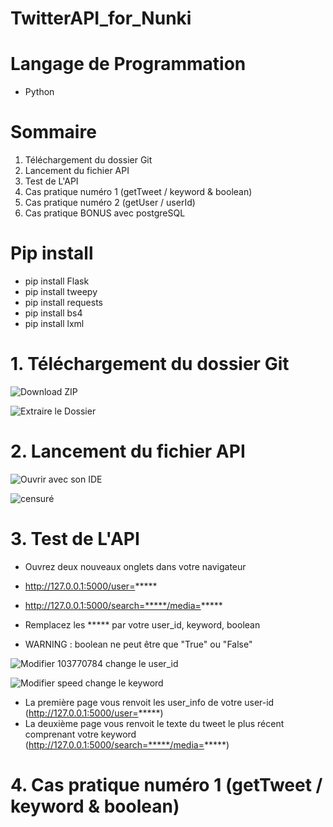 # TwitterAPI_for_Nunki

# Langage de Programmation

- Python

# Sommaire

1. Téléchargement du dossier Git
2. Lancement du fichier API
3. Test de L'API
4. Cas pratique numéro 1 (getTweet / keyword & boolean)
5. Cas pratique numéro 2 (getUser / userId)
6. Cas pratique BONUS avec postgreSQL

# Pip install

- pip install Flask
- pip install tweepy
- pip install requests
- pip install bs4
- pip install lxml

# 1. Téléchargement du dossier Git

![Download ZIP](https://user-images.githubusercontent.com/93212434/192364689-7d70a301-b4cc-4d2b-ad23-bbfbdbd18cbc.png)

![Extraire le Dossier](https://user-images.githubusercontent.com/93212434/192365262-188d0514-5896-400a-88bf-778c43c8400b.png)



# 2. Lancement du fichier API

![Ouvrir avec son IDE](https://user-images.githubusercontent.com/93212434/192365899-d0d2241c-dc54-4b83-9f8a-f3f794bb7e8e.png)

![censuré](https://user-images.githubusercontent.com/93212434/192367814-947030ac-bdcf-4825-91db-7a02aca6aef3.png)

# 3. Test de L'API

- Ouvrez deux nouveaux onglets dans votre navigateur

- http://127.0.0.1:5000/user=*****
- http://127.0.0.1:5000/search=*****/media=*****

- Remplacez les ***** par votre user_id, keyword, boolean
- WARNING : boolean ne peut être que "True" ou "False"

![Modifier 103770784 change le user_id](https://user-images.githubusercontent.com/93212434/192371616-f0c4c7b0-28b7-42a5-959c-e2d9584f44b3.png)

![Modifier speed change le keyword](https://user-images.githubusercontent.com/93212434/192371682-1742e689-058e-4503-adf4-328e7a88f304.png)

- La première page vous renvoit les user_info de votre user-id (http://127.0.0.1:5000/user=*****)
- La deuxième page vous renvoit le texte du tweet le plus récent comprenant votre keyword (http://127.0.0.1:5000/search=*****/media=*****)

# 4. Cas pratique numéro 1 (getTweet / keyword & boolean)


